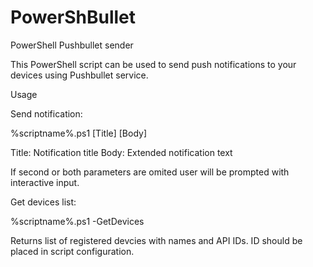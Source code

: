 PowerShBullet
=============

PowerShell Pushbullet sender

This PowerShell script can be used to send push notifications to your devices using Pushbullet service.

Usage

Send notification:

%scriptname%.ps1 [Title] [Body]

Title: Notification title
Body: Extended notification text

If second or both parameters are omited user will be prompted with interactive input.

Get devices list:

%scriptname%.ps1 -GetDevices

Returns list of registered devcies with names and API IDs. ID should be placed in script configuration.
